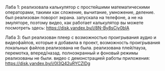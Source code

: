 Лаба 1: реализовала калькулятор с простейшими математическими операторами, такими как сложение, вычитание, умножение, деление. был реализован поворот экрана. запускала на телефоне, а не на эмуляторе, поэтому видео, как работает калькулятор вы можете посмотреть здесь: https://disk.yandex.by/i/8N-By8sCjy0blA

Лаба 3: был реализован плеер с возможностью проигрывания аудио и видеофайлов, которые я добавила в проект, возможность проигрывания локальных файлов реализована не была. реализована плей/пауза, перемотка, вперед/назад. полноэкранный и фоновый режимы реализованы не были. видео с демонстрацией работы приложения: https://disk.yandex.by/i/0I3Q42uRYCZlDg
